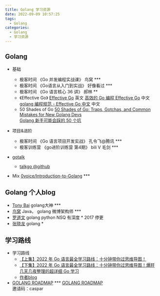 ```yaml
---
title: Golang 学习资源
date: 2022-09-09 10:57:25
tags:
  - Golang
categories:
  - Golang
  - 学习资源  
---
```


<p></p>
<!-- more -->


## Golang
+ 基础
    + 极客时间 《Go 并发编程实战课》  鸟窝  ***
    + 极客时间 《Go语言从入门到实战》 好像看过 ***
    + 极客时间 《Go 语言核心 36 讲》 郝林 **
    + 《Effective Go》
      [Effective Go](https://golang.google.cn/doc/effective_go)  英文
      [高效的 Go 编程 Effective Go](https://learnku.com/docs/effective-go/2020) 中文
      [golang 编程规范 - Effective Go 中文](https://makeoptim.com/golang/effective-go) 中文
    + 50 Shades of Go
      [50 Shades of Go: Traps, Gotchas, and Common Mistakes for New Golang Devs](http://devs.cloudimmunity.com/gotchas-and-common-mistakes-in-go-golang/)  
      [Golang 新手可能会踩的 50 个坑](https://github.com/wuYin/blog/blob/master/golang/50-shades-of-golang-traps-gotchas-mistakes.md)
+ 项目&进阶       
    + 极客时间 《Go 语言项目开发实战》  孔令飞@腾讯  ***
    + 极客训练营 《go进阶训练营 第4期》 bili V 毛剑  *** 

+ [gotalk](https://talkgo.org/)
  + [talkgo @github](https://github.com/talkgo/night)

+ Mix
 [0voice/Introduction-to-Golang](https://github.com/0voice/Introduction-to-Golang/tree/main/Golang%20PPT)  *** 

##  Golang 个人blog
+ [Tony Bai](https://tonybai.com/) golang大神 ***
+ [鸟窝]() Java， golang  微博架构师 ***
+ [罗道文](http://luodw.cc/)  golang python NSQ 有深度  * 2017 停更
+ [张晓龙](https://www.jianshu.com/u/1381dc29fed9)  golang *

## 学习路线
+ 学习路线
  + [【上集】2022 年 Go 语言最全学习路线：十分钟带你过思维导图！](https://www.bilibili.com/video/BV1YY4y1g7RU?vd_source=f6e8c1128f9f264c5ab8d9411a644036)
  + [【下集】2022 年 Go 语言最全学习路线：十分钟带你过思维导图！爆肝几天几夜整理的超详细 Go 学习](https://www.bilibili.com/video/BV1DZ4y1q78E/?vd_source=f6e8c1128f9f264c5ab8d9411a644036)
  + [作者blog](https://maiyang.me/)
+ [GOLANG ROADMAP](https://www.golangroadmap.com/class/gointerview/) ***
  [GOLANG ROADMAP](https://www.golangroadmap.com/)  
  邀请码：caspar   